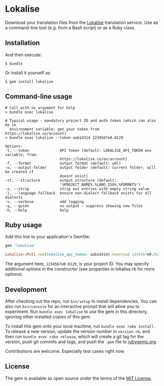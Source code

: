 # Lokalise

Download your translation files from the [Lokalise](https://lokalise.co)
translation service. Use as a command-line tool (e.g. from a Bash script) or as
a Ruby class.

## Installation

And then execute:

    $ bundle

Or install it yourself as:

    $ gem install lokalise

## Command-line usage

```
# Call with no argument for help
> bundle exec lokalise

# Typical usage - mandatory project ID and auth token (which can also be in
  environment variable; get your token from https://lokalise.co/account)
> bundle exec lokalise --token aab14314 1234567e0.0129

Options:
-t, --token              API token (default: LOKALISE_API_TOKEN env variable; from:
                         https://lokalise.co/en/account)
-f, --format             output format (default: yml)
-o, --output-folder      output folder (default: current folder; will be created if
                         doesnt exist)
-st, --structure         output structure (default:
                         '%PROJECT_NAME%.%LANG_ISO%.%FORMAT%')
-s, --strip              strip out entries with empty string value
-l, --language-fallback  ensure non-dialect fallback exists for all dialects
-v, --verbose            add logging
-q, --quiet              no output - suppress showing new files
-h, --help               help
```

## Ruby usage

Add this line to your application's Gemfile:

```ruby
gem 'lokalise'
```

```ruby
Lokalise::Pull.new(lokalise_api_token: aab14314).download 1234567e0.0129
```

The argument here, `1234567e0.0129`, is your project ID. You may specify
additional options in the constructor (see properties in lokalise.rb for more
options).

## Development

After checking out the repo, run `bin/setup` to install dependencies. You can
also run `bin/console` for an interactive prompt that will allow you to
experiment. Run `bundle exec lokalise` to use the gem in this directory,
ignoring other installed copies of this gem.

To install this gem onto your local machine, run `bundle exec rake install`. To
release a new version, update the version number in `version.rb`, and then run
`bundle exec rake release`, which will create a git tag for the version, push
git commits and tags, and push the `.gem` file to
[rubygems.org](https://rubygems.org).

Contributions are welcome. Especially test cases right now.

## License

The gem is available as open source under the terms of the
[MIT License](http://opensource.org/licenses/MIT).
